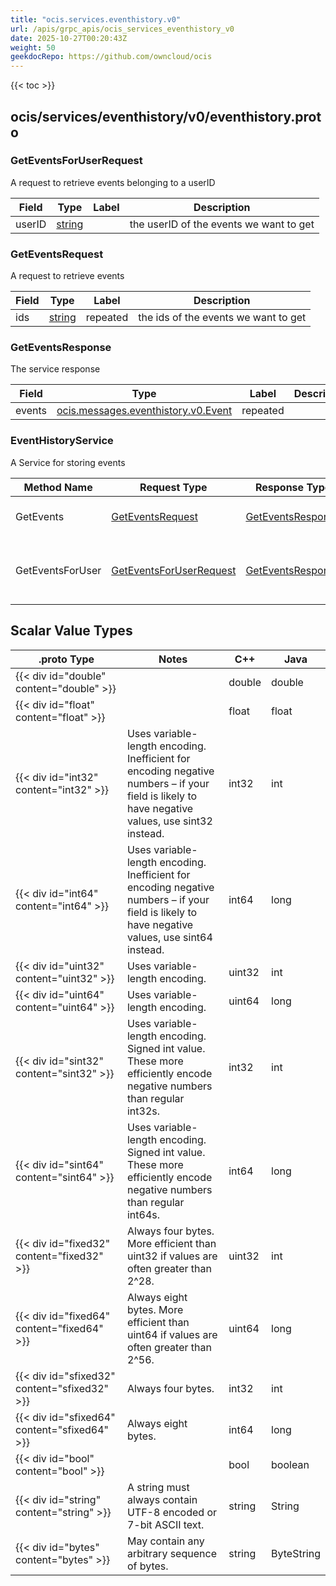 ```yaml
---
title: "ocis.services.eventhistory.v0"
url: /apis/grpc_apis/ocis_services_eventhistory_v0
date: 2025-10-27T00:20:43Z
weight: 50
geekdocRepo: https://github.com/owncloud/ocis
---
```


{{< toc >}}



## ocis/services/eventhistory/v0/eventhistory.proto

### GetEventsForUserRequest

A request to retrieve events belonging to a userID

| Field | Type | Label | Description |
| ----- | ---- | ----- | ----------- |
| userID | [string](#string) |  | the userID of the events we want to get |

### GetEventsRequest

A request to retrieve events

| Field | Type | Label | Description |
| ----- | ---- | ----- | ----------- |
| ids | [string](#string) | repeated | the ids of the events we want to get |

### GetEventsResponse

The service response

| Field | Type | Label | Description |
| ----- | ---- | ----- | ----------- |
| events | [ocis.messages.eventhistory.v0.Event](/apis/grpc_apis/ocis_messages_eventhistory_v0/#event) | repeated |  |


### EventHistoryService

A Service for storing events

| Method Name | Request Type | Response Type | Description |
| ----------- | ------------ | ------------- | ------------|
| GetEvents | [GetEventsRequest](#geteventsrequest) | [GetEventsResponse](#geteventsresponse) | returns the specified events |
| GetEventsForUser | [GetEventsForUserRequest](#geteventsforuserrequest) | [GetEventsResponse](#geteventsresponse) | returns all events for the specified userID |

## Scalar Value Types

| .proto Type | Notes | C++ | Java |
| ----------- | ----- | --- | ---- |
| {{< div id="double" content="double" >}} |  | double | double |
| {{< div id="float" content="float" >}} |  | float | float |
| {{< div id="int32" content="int32" >}} | Uses variable-length encoding. Inefficient for encoding negative numbers – if your field is likely to have negative values, use sint32 instead. | int32 | int |
| {{< div id="int64" content="int64" >}} | Uses variable-length encoding. Inefficient for encoding negative numbers – if your field is likely to have negative values, use sint64 instead. | int64 | long |
| {{< div id="uint32" content="uint32" >}} | Uses variable-length encoding. | uint32 | int |
| {{< div id="uint64" content="uint64" >}} | Uses variable-length encoding. | uint64 | long |
| {{< div id="sint32" content="sint32" >}} | Uses variable-length encoding. Signed int value. These more efficiently encode negative numbers than regular int32s. | int32 | int |
| {{< div id="sint64" content="sint64" >}} | Uses variable-length encoding. Signed int value. These more efficiently encode negative numbers than regular int64s. | int64 | long |
| {{< div id="fixed32" content="fixed32" >}} | Always four bytes. More efficient than uint32 if values are often greater than 2^28. | uint32 | int |
| {{< div id="fixed64" content="fixed64" >}} | Always eight bytes. More efficient than uint64 if values are often greater than 2^56. | uint64 | long |
| {{< div id="sfixed32" content="sfixed32" >}} | Always four bytes. | int32 | int |
| {{< div id="sfixed64" content="sfixed64" >}} | Always eight bytes. | int64 | long |
| {{< div id="bool" content="bool" >}} |  | bool | boolean |
| {{< div id="string" content="string" >}} | A string must always contain UTF-8 encoded or 7-bit ASCII text. | string | String |
| {{< div id="bytes" content="bytes" >}} | May contain any arbitrary sequence of bytes. | string | ByteString |

